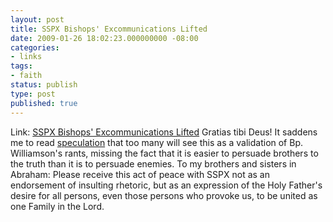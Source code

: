 ```yaml
---
layout: post
title: SSPX Bishops' Excommunications Lifted
date: 2009-01-26 18:02:23.000000000 -08:00
categories:
- links
tags:
- faith
status: publish
type: post
published: true
---
```

Link: <a href="http://www.zenit.org/article-24901?l=english">SSPX Bishops' Excommunications Lifted</a>
Gratias tibi Deus! It saddens me to read [speculation](http://www.reuters.com/article/worldNews/idUSTRE50P3YF20090126) that too many will see this as a validation of Bp. Williamson's rants, missing the fact that it is easier to persuade brothers to the truth than it is to persuade enemies. To my brothers and sisters in Abraham: Please receive this act of peace with SSPX not as an endorsement of insulting rhetoric, but as an expression of the Holy Father's desire for all persons, even those persons who provoke us, to be united as one Family in the Lord.
